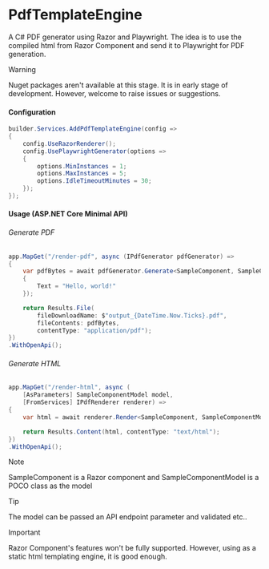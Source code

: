 # PdfTemplateEngine

A C# PDF generator using Razor and Playwright. The idea is to use the compiled html from Razor Component and send it to Playwright for PDF generation.

> [!WARNING]
> Nuget packages aren't available at this stage. It is in early stage of development. However, welcome to raise issues or suggestions.

#### Configuration

```csharp
builder.Services.AddPdfTemplateEngine(config =>
{
    config.UseRazorRenderer();
    config.UsePlaywrightGenerator(options =>
    {
        options.MinInstances = 1;
        options.MaxInstances = 5;
        options.IdleTimeoutMinutes = 30;
    });
});
```

#### Usage (ASP.NET Core Minimal API)

###### Generate PDF
```csharp
app.MapGet("/render-pdf", async (IPdfGenerator pdfGenerator) =>
{
    var pdfBytes = await pdfGenerator.Generate<SampleComponent, SampleComponentModel>(new SampleComponentModel
    {
        Text = "Hello, world!"
    });

    return Results.File(
        fileDownloadName: $"output_{DateTime.Now.Ticks}.pdf",
        fileContents: pdfBytes,
        contentType: "application/pdf");
})
.WithOpenApi();
```

###### Generate HTML
```csharp
app.MapGet("/render-html", async (
    [AsParameters] SampleComponentModel model, 
    [FromServices] IPdfRenderer renderer) =>
{
    var html = await renderer.Render<SampleComponent, SampleComponentModel>(model);

    return Results.Content(html, contentType: "text/html");
})
.WithOpenApi();
```

> [!NOTE]  
> SampleComponent is a Razor component and SampleComponentModel is a POCO class as the model

> [!TIP]
> The model can be passed an API endpoint parameter and validated etc..

> [!IMPORTANT]
> Razor Component's features won't be fully supported. However, using as a static html templating engine, it is good enough.